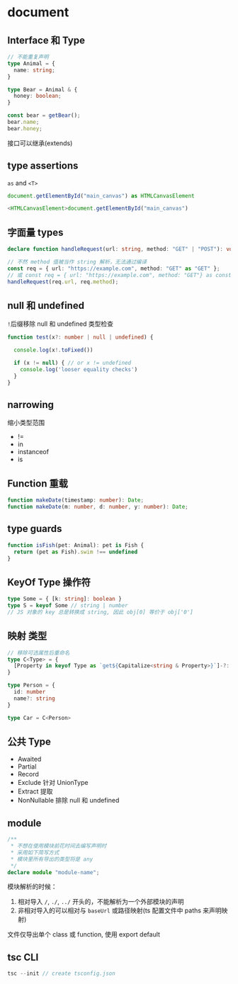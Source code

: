 # document

## Interface 和 Type

```ts
// 不能重复声明
type Animal = {
  name: string;
}

type Bear = Animal & { 
  honey: boolean;
}

const bear = getBear();
bear.name;
bear.honey;
```

接口可以继承(extends)

## type assertions

`as` and `<T>`

```ts
document.getElementById("main_canvas") as HTMLCanvasElement

<HTMLCanvasElement>document.getElementById("main_canvas")
```

## 字面量 types

```ts
declare function handleRequest(url: string, method: "GET" | "POST"): void;

// 不然 method 值被当作 string 解析，无法通过编译
const req = { url: "https://example.com", method: "GET" as "GET" };
// 或 const req = { url: "https://example.com", method: "GET"} as const;
handleRequest(req.url, req.method);
```

## null 和 undefined

`!`后缀移除 null 和 undefined 类型检查

```ts
function test(x?: number | null | undefined) {

  console.log(x!.toFixed())

  if (x != null) { // or x != undefined
    console.log('looser equality checks')
  }
}

```

## narrowing

缩小类型范围

- !=
- in
- instanceof
- is

## Function 重载

```ts
function makeDate(timestamp: number): Date;
function makeDate(m: number, d: number, y: number): Date;
```

## type guards

```ts
function isFish(pet: Animal): pet is Fish {
  return (pet as Fish).swim !== undefined
}
```

## KeyOf Type 操作符

```ts
type Some = { [k: string]: boolean }
type S = keyof Some // string | number
// JS 对象的 key 总是转换成 string, 因此 obj[0] 等价于 obj['0']
```

## 映射 类型

```ts
// 移除可选属性后重命名
type C<Type> = {
  [Property in keyof Type as `get${Capitalize<string & Property>}`]-?: () => Type[Property]
}

type Person = {
  id: number
  name?: string
}

type Car = C<Person>
```

## 公共 Type

- Awaited
- Partial
- Record
- Exclude 针对 UnionType
- Extract 提取
- NonNullable 排除 null 和 undefined

## module

```ts
/**
 * 不想在使用模块前花时间去编写声明时
 * 采用如下简写方式
 * 模块里所有导出的类型将是 any
 */ 
declare module "module-name";
```

模块解析的时候：

1. 相对导入 `/`, `./`, `../` 开头的，不能解析为一个外部模块的声明
2. 非相对导入的可以相对与 `baseUrl` 或路径映射(ts 配置文件中 paths 来声明映射)

文件仅导出单个 class 或 function, 使用 export default

## tsc CLI

```ts
tsc --init // create tsconfig.json
```

